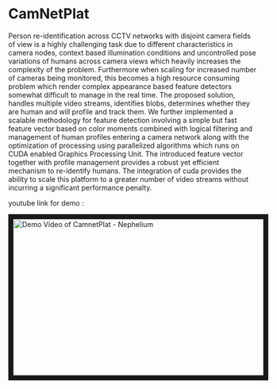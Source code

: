 # CamNetPlat

Person re-identification across CCTV networks with disjoint camera fields of view is a highly challenging task due to different characteristics in camera nodes, context based illumination conditions and uncontrolled pose variations of humans across camera views which heavily increases the complexity of the problem. Furthermore when scaling for increased number of cameras being monitored, this becomes a high resource consuming problem which render complex appearance based feature detectors somewhat difficult to manage in the real time. The proposed solution, handles multiple video streams, identifies blobs, determines whether they are human and will profile and track them. We further implemented a scalable methodology for feature detection involving a simple but fast feature vector based on color moments combined with logical filtering and management of human profiles entering a camera network along with the optimization of processing using parallelized algorithms which runs on CUDA enabled Graphics Processing Unit. The introduced feature vector together with profile management provides a robust yet efficient mechanism to re-identify humans. The integration of cuda provides the ability to scale this platform to a greater number of video streams without incurring a significant performance penalty.

youtube link for demo :

<a href="http://www.youtube.com/watch?feature=player_embedded&v=t4Uz9LWimzA
" target="_blank"><img src="http://img.youtube.com/vi/t4Uz9LWimzA/0.jpg" 
alt="Demo Video of CamnetPlat - Nephelium" width="560" height="315" border="10" /></a> 

